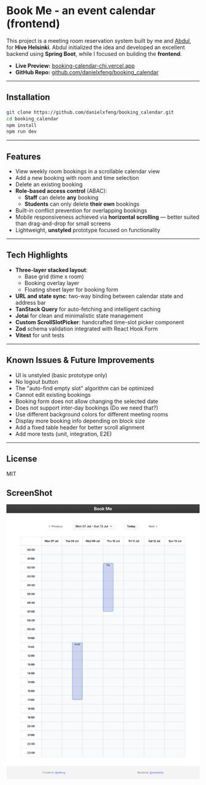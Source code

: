 # Book Me - an event calendar (frontend)

This project is a meeting room reservation system built by me and [Abdul](https://github.com/IbnBaqqi), for **Hive Helsinki**.
Abdul initialized the idea and developed an excellent backend using **Spring Boot**, while I focused on building the **frontend**.

- **Live Preview:** [booking-calendar-chi.vercel.app](https://booking-calendar-chi.vercel.app)  
- **GitHub Repo:** [github.com/danielxfeng/booking_calendar](https://github.com/danielxfeng/booking_calendar)

---

## Installation

```bash
git clone https://github.com/danielxfeng/booking_calendar.git
cd booking_calendar
npm install
npm run dev
```

---

## Features

- View weekly room bookings in a scrollable calendar view
- Add a new booking with room and time selection
- Delete an existing booking
- **Role-based access control** (ABAC):
  - **Staff** can delete **any** booking
  - **Students** can only delete **their own** bookings
- Built-in conflict prevention for overlapping bookings
- Mobile responsiveness achieved via **horizontal scrolling** — better suited than drag-and-drop for small screens
- Lightweight, **unstyled** prototype focused on functionality

---

## Tech Highlights

- **Three-layer stacked layout**:
  - Base grid (time x room)
  - Booking overlay layer
  - Floating sheet layer for booking form
- **URL and state sync**: two-way binding between calendar state and address bar
- **TanStack Query** for auto-fetching and intelligent caching
- **Jotai** for clean and minimalistic state management
- **Custom ScrollSlotPicker**: handcrafted time-slot picker component
- **Zod** schema validation integrated with React Hook Form
- **Vitest** for unit tests

---

## Known Issues & Future Improvements

- UI is unstyled (basic prototype only)
- No logout button
- The "auto-find empty slot" algorithm can be optimized
- Cannot edit existing bookings
- Booking form does not allow changing the selected date
- Does not support inter-day bookings (Do we need that?)
- Use different background colors for different meeting rooms
- Display more booking info depending on block size
- Add a fixed table header for better scroll alignment
- Add more tests (unit, integration, E2E)

---

## License

MIT

## ScreenShot

![Booking Calendar Screenshot](./public/screenshot.png)
